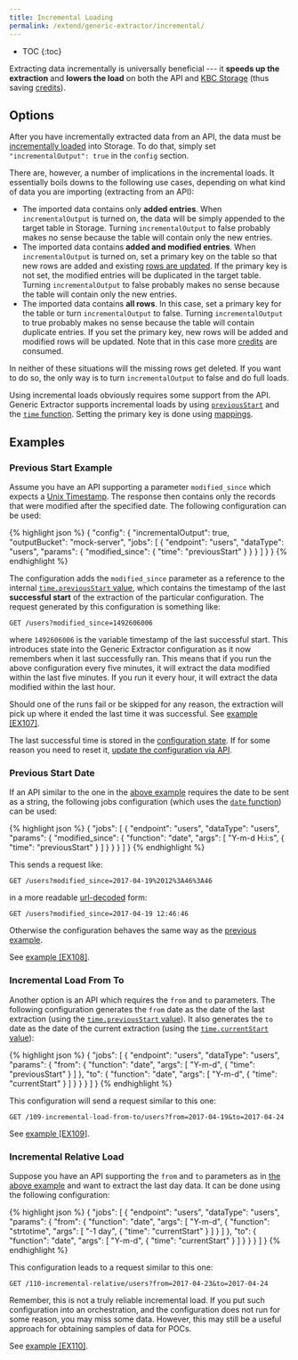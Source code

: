 ```yaml
---
title: Incremental Loading
permalink: /extend/generic-extractor/incremental/
---
```


* TOC
{:toc}

Extracting data incrementally is universally beneficial --- it **speeds up the extraction** and **lowers the load** on both the API and
[KBC Storage](https://help.keboola.com/storage/) (thus saving 
[credits](https://help.keboola.com/management/limits/#project-power)).

## Options
After you have incrementally extracted data from an API, the data must be 
[incrementally loaded](https://help.keboola.com/storage/tables/#incremental-loading)
into Storage. To do that, simply set `"incrementalOutput": true` in the `config` section. 

There are, however, a number of implications in the incremental loads. It essentially boils downs to the following use cases, 
depending on what kind of data you are importing (extracting from an API):

- The imported data contains only **added entries**. When `incrementalOutput` is turned on, the data will be 
simply appended to the target table in Storage. Turning `incrementalOutput` to false probably makes no sense 
because the table will contain only the new entries.
- The imported data contains **added and modified entries**. When `incrementalOutput` is turned on, set a primary key on the table so that new rows are added and existing [rows are updated](https://help.keboola.com/storage/tables/#primary-key-deduplication). 
If the primary key is not set, the modified entries will be duplicated in the target table. Turning 
`incrementalOutput` to false probably makes no sense because the table will contain only the new entries.
- The imported data contains **all rows**. In this case, set a primary key for the table or turn 
`incrementalOutput` to false. Turning `incrementalOutput` to true probably makes no sense because the table will 
contain duplicate entries. If you set the primary key, new rows will be added and modified rows will be updated. 
Note that in this case more [credits](https://help.keboola.com/management/limits/#project-power) are consumed.

In neither of these situations will the missing rows get deleted. If you want to do so, the only way is 
to turn `incrementalOutput` to false and do full loads. 

Using incremental loads obviously requires some support from the API. Generic Extractor supports incremental 
loads by using [`previousStart`](/extend/generic-extractor/functions/#parameters-context) and the
[`time` function](/extend/generic-extractor/functions/#time). Setting the primary key is done using
[mappings](/extend/generic-extractor/configuration/config/mappings/).

## Examples

### Previous Start Example
Assume you have an API supporting a parameter `modified_since` which expects a 
[Unix Timestamp](https://en.wikipedia.org/wiki/Unix_time). The response then contains only the 
records that were modified after the specified date. The following configuration can be used:

{% highlight json %}
{
    "config": {
        "incrementalOutput": true,
        "outputBucket": "mock-server",
        "jobs": [
            {
                "endpoint": "users",
                "dataType": "users",
                "params": {
                    "modified_since": {
                        "time": "previousStart"
                    }
                }
            }
        ]
    }
}
{% endhighlight %}

The configuration adds the `modified_since` parameter as a reference to the internal 
[`time.previousStart` value](/extend/generic-extractor/functions/#parameters-context), which contains the timestamp of the last 
**successful start** of the extraction of the particular configuration. The request generated by this configuration is something like:

    GET /users?modified_since=1492606006

where `1492606006` is the variable timestamp of the last successful start. This introduces state into the
Generic Extractor configuration as it now remembers when it last successfully ran. This means 
that if you run the above configuration every five minutes, it will extract the data modified within the last five minutes. 
If you run it every hour, it will extract the data modified within the last hour. 

Should one of the runs fail or be skipped for any reason, the extraction will pick up where it ended the last time it was successful. 
See [example [EX107]](https://github.com/keboola/generic-extractor/tree/master/doc/examples/107-incremental-load).

The last successful time is stored in the [configuration state](/extend/common-interface/config-file/#state-file).
If for some reason you need to reset it, 
[update the configuration via API](https://keboola.docs.apiary.io/#reference/components-and-configurations/manage-configurations/update-configuration).

### Previous Start Date
If an API similar to the one in the [above example](#previous-start-example) requires the date to be 
sent as a string, the following jobs configuration (which uses the [`date` function](/extend/generic-extractor/functions/#date))
can be used:

{% highlight json %}
{
    "jobs": [
        {
            "endpoint": "users",
            "dataType": "users",
            "params": {
                "modified_since": {
                    "function": "date",
                    "args": [
                        "Y-m-d H:i:s",
                        {
                            "time": "previousStart"
                        }
                    ]
                }
            }
        }
    ]
}
{% endhighlight %}

This sends a request like:

    GET /users?modified_since=2017-04-19%2012%3A46%3A46

in a more readable [url-decoded](https://meyerweb.com/eric/tools/dencoder/) form:

	GET /users?modified_since=2017-04-19 12:46:46

Otherwise the configuration behaves the same way as the [previous example](#previous-start-example).

See [example [EX108]](https://github.com/keboola/generic-extractor/tree/master/doc/examples/108-incremental-load-date).

### Incremental Load From To
Another option is an API which requires the `from` and `to` parameters. The following
configuration generates the `from` date as the date of the last extraction (using the [`time.previousStart` 
value](/extend/generic-extractor/functions/#parameters-context)). It also generates the `to` date as the date 
of the current extraction (using the [`time.currentStart` value](/extend/generic-extractor/functions/#parameters-context)):

{% highlight json %}
{
    "jobs": [
        {
            "endpoint": "users",
            "dataType": "users",
            "params": {
                "from": {
                    "function": "date",
                    "args": [
                        "Y-m-d",
                        {
                            "time": "previousStart"
                        }
                    ]
                },
                "to": {
                    "function": "date",
                    "args": [
                        "Y-m-d",
                        {
                            "time": "currentStart"
                        }
                    ]
                }
            }
        }
    ]
}
{% endhighlight %}

This configuration will send a request similar to this one:

    GET /109-incremental-load-from-to/users?from=2017-04-19&to=2017-04-24

See [example [EX109]](https://github.com/keboola/generic-extractor/tree/master/doc/examples/109-incremental-load-from-to).

### Incremental Relative Load
Suppose you have an API supporting the `from` and `to` parameters as in [the above example](#incremental-load-from-to) and 
want to extract the last day data. It can be done using the following configuration:

{% highlight json %}
{
    "jobs": [
        {
            "endpoint": "users",
            "dataType": "users",
            "params": {
                "from": {
                    "function": "date",
                    "args": [
                        "Y-m-d",
                        {
                            "function": "strtotime",
                            "args": [
                                "-1 day",
                                {
                                    "time": "currentStart"
                                }
                            ]
                        }
                    ]
                },
                "to": {
                    "function": "date",
                    "args": [
                        "Y-m-d",
                        {
                            "time": "currentStart"
                        }
                    ]
                }
            }
        }
    ]
}
{% endhighlight %}

This configuration leads to a request similar to this one:

    GET /110-incremental-relative/users?from=2017-04-23&to=2017-04-24

Remember, this is not a truly reliable incremental load. If you put such configuration 
into an orchestration, and the configuration does not run for some reason, you may miss some data. 
However, this may still be a useful approach for obtaining samples of data for POCs.

See [example [EX110]](https://github.com/keboola/generic-extractor/tree/master/doc/examples/110-incremental-relative).
